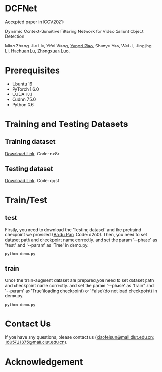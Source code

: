 # DCFNet
Accepted paper in ICCV2021:

Dynamic Context-Sensitive Filtering Network for Video Salient Object Detection

Miao Zhang, Jie Liu, Yifei Wang, [Yongri Piao](http://ice.dlut.edu.cn/yrpiao/), Shunyu Yao, Wei Ji, Jingjing Li, [Huchuan Lu](http://ice.dlut.edu.cn/lu/publications.html), [Zhongxuan Luo](zxluo@dlut.edu.cn).

# Prerequisites
+ Ubuntu 16
+ PyTorch 1.6.0
+ CUDA 10.1
+ Cudnn 7.5.0
+ Python 3.6

# Training and Testing Datasets

## Training dataset
[Download Link](https://pan.baidu.com/s/1rduZEEo3HRq5HqQeXxuX-A). Code: nx8x

## Testing dataset
[Download Link](https://pan.baidu.com/s/1qkLkXpo8QEBqT_2nELPx1A). Code: qqsf

# Train/Test
## test
Firstly, you need to download the 'Testing dataset' and the pretraind checpoint we provided ([Baidu Pan](https://pan.baidu.com/s/1xPH1AzInc1JAMq4Vq7UxGg). Code: d2o0). Then, you need to set dataset path and checkpoint name correctly. and set the param '--phase' as "test" and '--param' as 'True' in demo.py. 

```shell
python demo.py
```
## train
Once the train-augment dataset are prepared,you need to set dataset path and checkpoint name correctly. and set the param '--phase' as "train" and '--param' as 'True'(loading checkpoint) or 'False'(do not load checkpoint) in demo.py. 

```shell
python demo.py
```

# Contact Us
If you have any questions, please contact us (xiaofeisun@mail.dlut.edu.cn; 1605721375@mail.dlut.edu.cn).

# Acknowledgement



